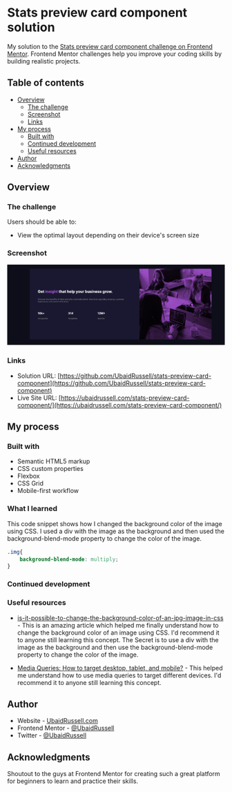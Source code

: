 # Stats preview card component solution

My solution to the [Stats preview card component challenge on Frontend Mentor](https://www.frontendmentor.io/challenges/stats-preview-card-component-8JqbgoU62). Frontend Mentor challenges help you improve your coding skills by building realistic projects. 

## Table of contents

- [Overview](#overview)
  - [The challenge](#the-challenge)
  - [Screenshot](#screenshot)
  - [Links](#links)
- [My process](#my-process)
  - [Built with](#built-with)
  - [Continued development](#continued-development)
  - [Useful resources](#useful-resources)
- [Author](#author)
- [Acknowledgments](#acknowledgments)

## Overview

### The challenge

Users should be able to:

- View the optimal layout depending on their device's screen size

### Screenshot

![](./images/screenshot.png)

### Links

- Solution URL: [https://github.com/UbaidRussell/stats-preview-card-component](https://github.com/UbaidRussell/stats-preview-card-component)
- Live Site URL: [https://ubaidrussell.com/stats-preview-card-component/](https://ubaidrussell.com/stats-preview-card-component/)

## My process

### Built with

- Semantic HTML5 markup
- CSS custom properties
- Flexbox
- CSS Grid
- Mobile-first workflow


### What I learned

This code snippet shows how I changed the background color of the image using CSS. I used a div with the image as the background and then used the background-blend-mode property to change the color of the image.

```css
.img{
    background-blend-mode: multiply;
}
```

### Continued development

### Useful resources

- [is-it-possible-to-change-the-background-color-of-an-jpg-image-in-css](https://stackoverflow.com/questions/66942952/is-it-possible-to-change-the-background-color-of-an-jpg-image-in-css) - This is an amazing article which helped me finally understand how to change the background color of an image using CSS. I'd recommend it to anyone still learning this concept. The Secret is to use a div with the image as the background and then use the background-blend-mode property to change the color of the image.

- [Media Queries: How to target desktop, tablet, and mobile?](https://stackoverflow.com/questions/6370690/media-queries-how-to-target-desktop-tablet-and-mobile) - This helped me understand how to use media queries to target different devices. I'd recommend it to anyone still learning this concept.

## Author

- Website - [UbaidRussell.com](https://ubaidrussell.com/)
- Frontend Mentor - [@UbaidRussell](https://www.frontendmentor.io/profile/UbaidRussell)
- Twitter - [@UbaidRussell](https://www.twitter.com/UbaidRussell)


## Acknowledgments
Shoutout to the guys at Frontend Mentor for creating such a great platform for beginners to learn and practice their skills.